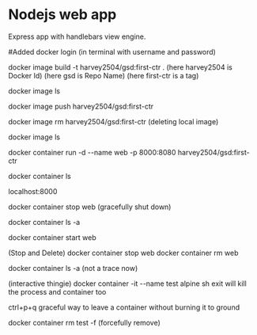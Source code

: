 # Nodejs web app

Express app with handlebars view engine.


#Added
docker login (in terminal with username and password)

docker image build -t harvey2504/gsd:first-ctr .
(here harvey2504 is Docker Id)
(here gsd is Repo Name)
(here first-ctr is a tag)

docker image ls

docker image push harvey2504/gsd:first-ctr

docker image rm harvey2504/gsd:first-ctr
(deleting local image)

docker image ls

docker container run -d --name web -p 8000:8080 harvey2504/gsd:first-ctr

docker container ls

localhost:8000

docker container stop web (gracefully shut down)

docker container ls -a

docker container start web

(Stop and Delete)
docker container stop web
docker container rm web

docker container ls -a
(not a trace now)

(interactive thingie)
docker container -it --name test alpine sh
exit will kill the process and container too

ctrl+p+q graceful way to leave a container without burning it to ground

docker container rm test -f
(forcefully remove)



